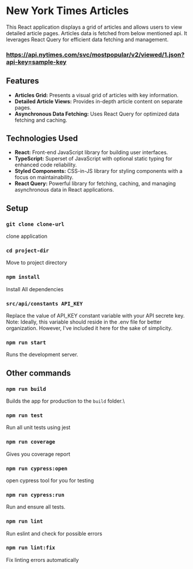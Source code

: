 # New York Times Articles

This React application displays a grid of articles and allows users to view detailed article pages. Articles data is fetched from below mentioned api. It leverages React Query for efficient data fetching and management.

### https://api.nytimes.com/svc/mostpopular/v2/viewed/1.json?api-key=sample-key

## Features

-  **Articles Grid:** Presents a visual grid of articles with key information. 
-  **Detailed Article Views:** Provides in-depth article content on separate pages. 
-  **Asynchronous Data Fetching:** Uses React Query for optimized data fetching and caching.

## Technologies Used

-  **React:** Front-end JavaScript library for building user interfaces. 
-   **TypeScript:** Superset of JavaScript with optional static typing for enhanced code reliability.
- **Styled Components:** CSS-in-JS library for styling components with a focus on maintainability.
- **React Query:** Powerful library for fetching, caching, and managing asynchronous data in React applications.

## Setup

### `git clone clone-url`
clone application

### `cd project-dir`
Move to project directory

### `npm install`
Install All dependencies

### `src/api/constants API_KEY`
Replace the value of API_KEY constant variable with your API secrete key.
Note: Ideally, this variable should reside in the .env file for better organization. However, I've included it here for the sake of simplicity.

### `npm run start`
Runs the development server.

## Other commands

### `npm run build`
Builds the app for production to the `build` folder.\

### `npm run test`
Run all unit tests using jest

### `npm run coverage`
Gives you coverage report

### `npm run cypress:open`
open cypress tool for you for testing

### `npm run cypress:run`
Run and ensure all tests.

### `npm run lint`
Run eslint and check for possible errors

### `npm run lint:fix`
Fix linting errors automatically
	